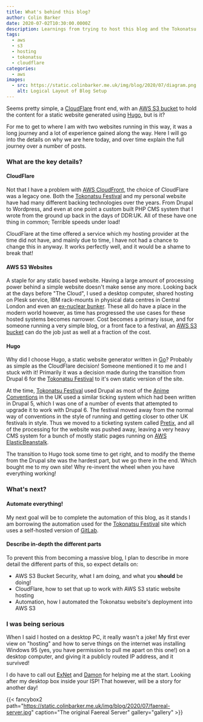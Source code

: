 ```yaml
---
title: What's behind this blog?
author: Colin Barker
date: 2020-07-02T10:30:00.0000Z
description: Learnings from trying to host this blog and the Tokonatsu Festival website, using CloudFlare, AWS S3 Static Hosting and Hugo
tags:
  - aws
  - s3
  - hosting
  - tokonatsu
  - cloudflare
categories:
  - aws
images:
  - src: https://static.colinbarker.me.uk/img/blog/2020/07/diagram.png
    alt: Logical Layout of Blog Setup
---
```


Seems pretty simple, a [CloudFlare](https://www.cloudflare.com) front end, with
an [AWS S3 bucket](https://aws.amazon.com/s3/) to hold the content for a static
website generated using [Hugo](https://gohugo.io/), but is it?

For me to get to where I am with two websites running in this way, it was a long
journey and a lot of experience gained along the way. Here I will go into the
details on why we are here today, and over time explain the full journey over
a number of posts.

### What are the key details?

#### CloudFlare

Not that I have a problem with [AWS CloudFront](https://aws.amazon.com/cloudfront/),
the choice of CloudFlare was a legacy one. Both the [Tokonatsu Festival](https://www.tokonats.org.uk)
and my personal website have had many different backing technologies over the
years. From Drupal to Wordpress, and even at one point a custom built PHP CMS
system that I wrote from the ground up back in the days of DDR:UK. All of these
have one thing in common; Terrible speeds under load!

CloudFlare at the time offered a service which my hosting provider at the time
did not have, and mainly due to time, I have not had a chance to change this in
anyway. It works perfectly well, and it would be a shame to break that!

#### AWS S3 Websites

A staple for any static based website. Having a large amount of processing power
behind a simple website doesn't make sense any more. Looking back at the days
before "The Cloud", I used a desktop computer, shared hosting on Plesk service,
IBM rack-mounts in physical data centres in Central London and even an
[ex-nuclear bunker](https://www.thebunker.net/). These all do have a place in
the modern world however, as time has progressed the use cases for these hosted
systems becomes narrower. Cost becomes a primary issue, and for someone running
a very simple blog, or a front face to a festival, an [AWS S3 bucket](https://aws.amazon.com/s3/)
can do the job just as well at a fraction of the cost.

#### Hugo

Why did I choose Hugo, a static website generator written in [Go](https://golang.org/)?
Probably as simple as the CloudFlare decision! Someone mentioned it to me and I
stuck with it! Primarily it was a decision made during the transition from
Drupal 6 for the [Tokonatsu Festival](https://www.tokonats.org.uk) to it's own
static version of the site.

At the time, [Tokonatsu Festival](https://www.tokonats.org.uk) used Drupal as
most of the [Anime Conventions](https://animecons.co.uk/) in the UK used a
similar ticking system which had been written in Drupal 5, which I was one of
a number of events that attempted to upgrade it to work with Drupal 6. The
festival moved away from the normal way of conventions in the style of running
and getting closer to other UK festivals in style. Thus we moved to a ticketing
system called [Pretix](https://pretix.eu/about/en/), and all of the processing
for the website was pushed away, leaving a very heavy CMS system for a bunch of
mostly static pages running on [AWS ElasticBeanstalk](https://aws.amazon.com/elasticbeanstalk/).

The transition to Hugo took some time to get right, and to modify the theme from
the Drupal site was the hardest part, but we go there in the end. Which bought
me to my own site! Why re-invent the wheel when you have everything working!

### What's next?

#### Automate everything!

My next goal will be to complete the automation of this blog, as it stands I am
borrowing the automation used for the [Tokonatsu Festival](https://www.tokonats.org.uk)
site which uses a self-hosted version of [GitLab](https://about.gitlab.com/).

#### Describe in-depth the different parts

To prevent this from becoming a massive blog, I plan to describe in more detail
the different parts of this, so expect details on:

- AWS S3 Bucket Security, what I am doing, and what you **should** be doing!
- CloudFlare, how to set that up to work with AWS S3 static website hosting
- Automation, how I automated the Tokonatsu website's deployment into AWS S3

### I was being serious

When I said I hosted on a desktop PC, it really wasn't a joke! My first ever
view on "hosting" and how to serve things on the internet was installing
Windows 95 (yes, you have permission to pull me apart on this one!) on a desktop
computer, and giving it a publicly routed IP address, and it survived!

I do have to call out [ExNet](https://www.exnet.com/index.html) and [Damon](http://d.hd.org/)
for helping me at the start. Looking after my desktop box inside your ISP! That
however, will be a story for another day!

{{< fancybox2 path="https://static.colinbarker.me.uk/img/blog/2020/07/faereal-server.jpg" caption="The original Faereal Server" gallery="gallery" >}}
